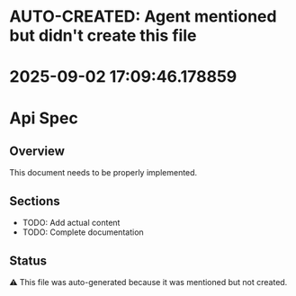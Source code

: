 # AUTO-CREATED: Agent mentioned but didn't create this file
# 2025-09-02 17:09:46.178859

# Api Spec

## Overview
This document needs to be properly implemented.

## Sections
- TODO: Add actual content
- TODO: Complete documentation

## Status
⚠️ This file was auto-generated because it was mentioned but not created.
